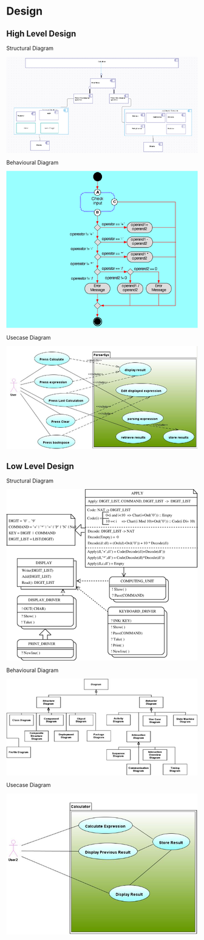 # Design

## High Level Design 

Structural Diagram

![HighLevelStructuralDiagram](https://github.com/anagarjnv889/MiniProject_LT292020/blob/master/2_Design/2021-04-15%20(6).png)


Behavioural Diagram

![HighLevelBehaviouralDiagram](https://github.com/anagarjnv889/MiniProject_LT292020/blob/master/2_Design/str.png)

Usecase Diagram 

![UsecaseDiagram](https://github.com/anagarjnv889/MiniProject_LT292020/blob/master/2_Design/usecasehigh.jpg)

## Low Level Design 

Structural Diagram

![FeaturesLevelStructuralDiagram]( https://github.com/anagarjnv889/MiniProject_LT292020/blob/master/2_Design/ajay.png
)
 
 Behavioural Diagram

![FeaturesBehaviouralDiagram](https://github.com/anagarjnv889/MiniProject_LT292020/blob/master/2_Design/A.jpg )
 
 Usecase Diagram


![UsecaseDiagram](https://github.com/anagarjnv889/MiniProject_LT292020/blob/master/2_Design/usecaselow.jpg)
